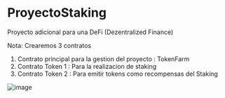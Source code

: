 # ProyectoStaking
Proyecto adicional para una DeFi (Dezentralized Finance)

Nota: Crearemos 3 contratos 
1. Contrato principal para la gestion del proyecto : TokenFarm
2. Contrato Token 1 : Para la realizacion de staking
3. Contrato Token 2 : Para emitir tokens como recompensas del Staking

![image](https://github.com/SamuelZambrana/ProyectoStaking/assets/148257505/719c18a3-c40d-4e23-8571-7f7d4e64347e)
